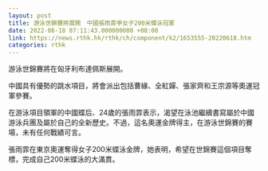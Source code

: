 ```yaml
---
layout: post
title: 游泳世錦賽將展開　中國張雨霏爭女子200米蝶泳冠軍
date: 2022-06-18 07:11:43.000000000 +08:00
link: https://news.rthk.hk/rthk/ch/component/k2/1653555-20220618.htm
categories: rthk
---
```


游泳世錦賽將在匈牙利布達佩斯展開。

中國具有優勢的跳水項目，將會派出包括曹緣、全紅嬋、張家齊和王宗源等奧運冠軍參賽。

在游泳項目領軍的中國蝶后、24歲的張雨霏表示，渴望在泳池繼續書寫屬於中國游泳兵團及屬於自己的全新歷史。不過，這名奧運金牌得主，在游泳世錦賽的賽場，未有任何戰績可言。

張雨霏在東京奧運奪得女子200米蝶泳金牌，她表明，希望在世錦賽這個項目奪標，完成自己200米蝶泳的大滿貫。
